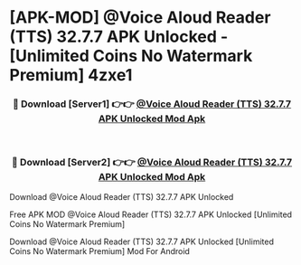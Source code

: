 # [APK-MOD] @Voice Aloud Reader (TTS) 32.7.7 APK Unlocked - [Unlimited Coins No Watermark Premium] 4zxe1



<div align="center">
<h3>🔴 Download [Server1] 👉👉 <a href="https://momento.my/?title=@Voice_Aloud_Reader_(TTS)_32.7.7_APK_Unlocked">@Voice Aloud Reader (TTS) 32.7.7 APK Unlocked Mod Apk</a></h3><br>

<h3>🔴 Download [Server2] 👉👉 <a href="https://momento.my/?title=@Voice_Aloud_Reader_(TTS)_32.7.7_APK_Unlocked">@Voice Aloud Reader (TTS) 32.7.7 APK Unlocked Mod Apk</a></h3>
</div>



Download @Voice Aloud Reader (TTS) 32.7.7 APK Unlocked 

Free APK MOD @Voice Aloud Reader (TTS) 32.7.7 APK Unlocked [Unlimited Coins No Watermark Premium]

Download @Voice Aloud Reader (TTS) 32.7.7 APK Unlocked [Unlimited Coins No Watermark Premium] Mod For Android
